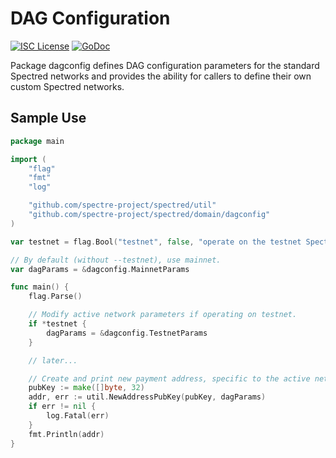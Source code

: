 # DAG Configuration

[![ISC License](http://img.shields.io/badge/license-ISC-blue.svg)](https://choosealicense.com/licenses/isc/)
[![GoDoc](https://img.shields.io/badge/godoc-reference-blue.svg)](http://godoc.org/github.com/spectre-project/spectred/dagconfig)

Package dagconfig defines DAG configuration parameters for the
standard Spectred networks and provides the ability for callers to
define their own custom Spectred networks.

## Sample Use

```Go
package main

import (
	"flag"
	"fmt"
	"log"

	"github.com/spectre-project/spectred/util"
	"github.com/spectre-project/spectred/domain/dagconfig"
)

var testnet = flag.Bool("testnet", false, "operate on the testnet Spectre network")

// By default (without --testnet), use mainnet.
var dagParams = &dagconfig.MainnetParams

func main() {
	flag.Parse()

	// Modify active network parameters if operating on testnet.
	if *testnet {
		dagParams = &dagconfig.TestnetParams
	}

	// later...

	// Create and print new payment address, specific to the active network.
	pubKey := make([]byte, 32)
	addr, err := util.NewAddressPubKey(pubKey, dagParams)
	if err != nil {
		log.Fatal(err)
	}
	fmt.Println(addr)
}
```
